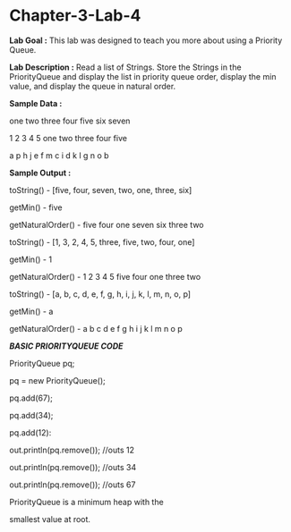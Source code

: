 # Chapter-3-Lab-4

**Lab Goal :** This lab was designed to teach you more about using a Priority Queue.

**Lab Description :** Read a list of Strings. Store the Strings in the PriorityQueue and display the list in priority queue order, display the min value, and display the queue in natural order.

      

**Sample Data :** 

one two three four five six seven

1 2 3 4 5 one two three four five

a p h j e f m c i d k l g n o b

**Sample Output :**

toString() - [five, four, seven, two, one, three, six]

getMin() - five

getNaturalOrder() - five four one seven six three two

toString() - [1, 3, 2, 4, 5, three, five, two, four, one]

getMin() - 1

getNaturalOrder() - 1 2 3 4 5 five four one three two

toString() - [a, b, c, d, e, f, g, h, i, j, k, l, m, n, o, p]

getMin() - a

getNaturalOrder() - a b c d e f g h i j k l m n o p

          

**_BASIC PRIORITYQUEUE CODE_**

PriorityQueue<Integer> pq;

pq = new PriorityQueue<Integer>();

pq.add(67);

pq.add(34);

pq.add(12):

out.println(pq.remove()); //outs     12

out.println(pq.remove()); //outs     34

out.println(pq.remove()); //outs     67

PriorityQueue is a minimum heap with the 

smallest value at root.

